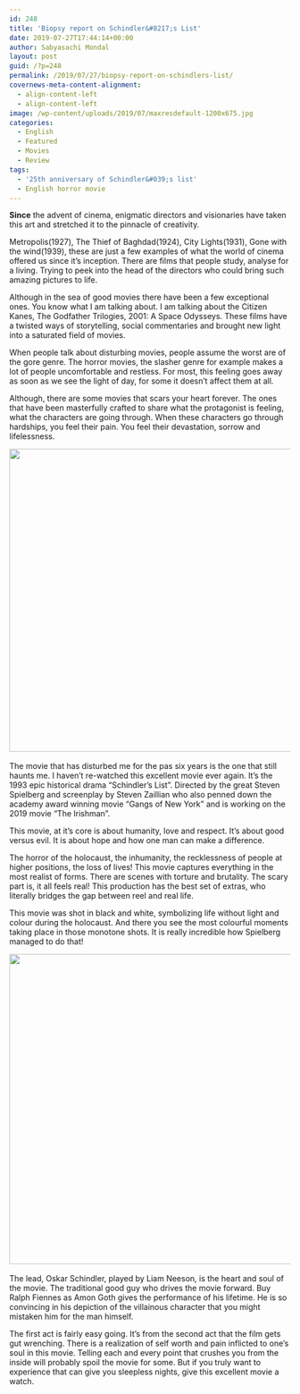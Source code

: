 ```yaml
---
id: 248
title: 'Biopsy report on Schindler&#8217;s List'
date: 2019-07-27T17:44:14+00:00
author: Sabyasachi Mondal
layout: post
guid: /?p=248
permalink: /2019/07/27/biopsy-report-on-schindlers-list/
covernews-meta-content-alignment:
  - align-content-left
  - align-content-left
image: /wp-content/uploads/2019/07/maxresdefault-1200x675.jpg
categories:
  - English
  - Featured
  - Movies
  - Review
tags:
  - '25th anniversary of Schindler&#039;s list'
  - English horror movie
---
```

**Since** the advent of cinema, enigmatic directors and visionaries have taken this art and stretched it to the pinnacle of creativity.

  
Metropolis(1927), The Thief of Baghdad(1924), City Lights(1931), Gone with the wind(1939), these are just a few examples of what the world of cinema offered us since it&#8217;s inception. There are films that people study, analyse for a living. Trying to peek into the head of the directors who could bring such amazing pictures to life.

  
Although in the sea of good movies there have been a few exceptional ones. You know what I am talking about. I am talking about the Citizen Kanes, The Godfather Trilogies, 2001: A Space Odysseys. These films have a twisted ways of storytelling, social commentaries and brought new light into a saturated field of movies.

  
When people talk about disturbing movies, people assume the worst are of the gore genre. The horror movies, the slasher genre for example makes a lot of people uncomfortable and restless. For most, this feeling goes away as soon as we see the light of day, for some it doesn&#8217;t affect them at all.

  
Although, there are some movies that scars your heart forever. The ones that have been masterfully crafted to share what the protagonist is feeling, what the characters are going through. When these characters go through hardships, you feel their pain. You feel their devastation, sorrow and lifelessness.

<div class="wp-block-image">
  <img loading="lazy" width="1024" height="542" src="/wp-content/uploads/2019/07/1_uaV8tlTfQ_eKdvfe5V6CEA-1024x542.jpeg" alt="" class="wp-image-250" srcset="/wp-content/uploads/2019/07/1_uaV8tlTfQ_eKdvfe5V6CEA-1024x542.jpeg 1024w, /wp-content/uploads/2019/07/1_uaV8tlTfQ_eKdvfe5V6CEA-300x159.jpeg 300w, /wp-content/uploads/2019/07/1_uaV8tlTfQ_eKdvfe5V6CEA-768x406.jpeg 768w, /wp-content/uploads/2019/07/1_uaV8tlTfQ_eKdvfe5V6CEA.jpeg 1130w" sizes="(max-width: 1024px) 100vw, 1024px" />
</div>

The movie that has disturbed me for the pas six years is the one that still haunts me. I haven&#8217;t re-watched this excellent movie ever again. It’s the 1993 epic historical drama “Schindler’s List”. Directed by the great Steven Spielberg and screenplay by Steven Zaillian who also penned down the academy award winning movie “Gangs of New York” and is working on the 2019 movie “The Irishman”.

  
This movie, at it’s core is about humanity, love and respect. It’s about good versus evil. It is about hope and how one man can make a difference.

  
The horror of the holocaust, the inhumanity, the recklessness of people at higher positions, the loss of lives! This movie captures everything in the most realist of forms. There are scenes with torture and brutality. The scary part is, it all feels real! This production has the best set of extras, who literally bridges the gap between reel and real life.

  
This movie was shot in black and white, symbolizing life without light and colour during the holocaust. And there you see the most colourful moments taking place in those monotone shots. It is really incredible how Spielberg managed to do that!

<div class="wp-block-image">
  <img loading="lazy" width="1024" height="555" src="/wp-content/uploads/2019/07/1_8Re7BfIufNaIpiLobtIVGg-1024x555.png" alt="" class="wp-image-251" srcset="/wp-content/uploads/2019/07/1_8Re7BfIufNaIpiLobtIVGg-1024x555.png 1024w, /wp-content/uploads/2019/07/1_8Re7BfIufNaIpiLobtIVGg-300x163.png 300w, /wp-content/uploads/2019/07/1_8Re7BfIufNaIpiLobtIVGg-768x416.png 768w, /wp-content/uploads/2019/07/1_8Re7BfIufNaIpiLobtIVGg-1536x832.png 1536w, /wp-content/uploads/2019/07/1_8Re7BfIufNaIpiLobtIVGg-1200x650.png 1200w, /wp-content/uploads/2019/07/1_8Re7BfIufNaIpiLobtIVGg.png 1916w" sizes="(max-width: 1024px) 100vw, 1024px" />
</div>

The lead, Oskar Schindler, played by Liam Neeson, is the heart and soul of the movie. The traditional good guy who drives the movie forward. Buy Ralph Fiennes as Amon Goth gives the performance of his lifetime. He is so convincing in his depiction of the villainous character that you might mistaken him for the man himself.

  
The first act is fairly easy going. It’s from the second act that the film gets gut wrenching. There is a realization of self worth and pain inflicted to one’s soul in this movie. Telling each and every point that crushes you from the inside will probably spoil the movie for some. But if you truly want to experience that can give you sleepless nights, give this excellent movie a watch.